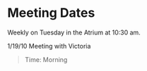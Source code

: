 # Meeting Dates #

Weekly on Tuesday in the Atrium at 10:30 am.


1/19/10 Meeting with Victoria
> Time: Morning